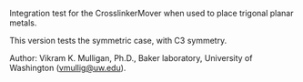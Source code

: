 Integration test for the CrosslinkerMover when used to place trigonal planar metals.

This version tests the symmetric case, with C3 symmetry.

Author: Vikram K. Mulligan, Ph.D., Baker laboratory, University of Washington (vmullig@uw.edu).

